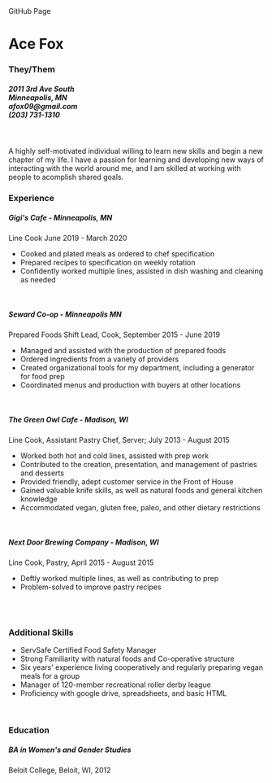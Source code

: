 <html>
<head>
GitHub Page
<link rel= "stylesheet" href="style.css"/>
</Head>
<body>
<h1> Ace Fox </h1>
  <h3>They/Them</h3>
<h5>2011 3rd Ave South
<br>Minneapolis, MN 
<br>
afox09@gmail.com <br>
(203) 731-1310</h5>
<br>
<p>A highly self-motivated individual willing to learn new skills and begin a new chapter of my life.
I have a passion for learning and developing new ways of interacting with the world around me, and I am skilled at working with people to acomplish shared goals. 
  <br>
  <h3>
    Experience
  </h3>
  <h5>Gigi's Cafe - Minneapolis, MN</h5>
  <p>Line Cook June 2019 - March 2020
 <ul>
   <li>Cooked and plated meals as ordered to chef specification</li>
   <li>Prepared recipes to specification on weekly rotation</li>
   <li>Confidently worked multiple lines, assisted in dish washing and cleaning as needed</li>
  </ul>  
  <br>
  <h5>Seward Co-op - Minneapolis MN</h5>
  <p>Prepared Foods Shift Lead, Cook, September 2015 - June 2019
 <ul>
  <li>Managed and assisted with the production of prepared foods</li>
  <li>Ordered ingredients from a variety of providers</li>
  <li>Created organizational tools for my department, including a generator for food prep</li>
  <li>Coordinated menus and production with buyers at other locations</li>
  </ul>
  <br>
  <h5>The Green Owl Cafe -  Madison, WI </h5>
  <p>Line Cook, Assistant Pastry Chef,  Server;  July 2013 - August 2015
  <ul>
  <li>Worked both hot and cold lines, assisted with prep work</li>
  <li>Contributed to the creation, presentation, and management of pastries and desserts</li>
  <li>Provided friendly, adept customer service in the Front of House</li>
  <li>Gained valuable knife skills, as well as natural foods and general kitchen knowledge</li>
  <li>Accommodated vegan, gluten free, paleo, and other dietary restrictions</li>
  </ul>
  <br>
  <h5>Next Door Brewing Company - Madison, WI</h5>
  <p>Line Cook, Pastry, April 2015 - August 2015
<ul>
<li>Deftly worked multiple lines, as well as contributing to prep</li>
<li>Problem-solved to improve pastry recipes</li>
</ul>
<br>
  <br>
<h3>
Additional Skills
</h3>
<ul>
<li>ServSafe Certified Food Safety Manager</li>
<li>Strong Familiarity with natural foods and Co-operative structure</li>
<li>Six years' experience living cooperatively and regularly preparing vegan meals for a group</li>
<li>Manager of 120-member recreational roller derby league</li>
<li>Proficiency with google drive, spreadsheets, and basic HTML</li>
</ul>
<br>
<h3>
Education
</h3>
<h5>
BA in Women's and Gender Studies
</h5>
<p>
Beloit College, Beloit, WI, 2012
